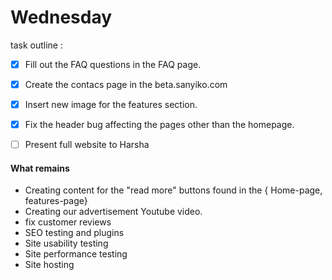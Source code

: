 # Wednesday

task outline :
- [x] Fill out the FAQ questions in the FAQ page.
- [x] Create the contacs page in the beta.sanyiko.com
- [x] Insert new image for the features section.
- [x] Fix the header bug affecting the pages other than the homepage.
- [ ] Present full website to Harsha


#### What remains
- Creating content for the "read more" buttons found in the { Home-page, features-page}
- Creating our advertisement Youtube video.
- fix customer reviews
- SEO testing and plugins
- Site usability testing
- Site performance testing
- Site hosting